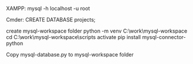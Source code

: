 XAMPP:
mysql -h localhost -u root

Cmder:
CREATE DATABASE projects;

create mysql-workspace folder
python -m venv C:\work\mysql-workspace
cd C:\work\mysql-workspace\scripts
activate
pip install mysql-connector-python

Copy mysql-database.py to mysql-workspace folder